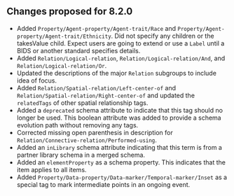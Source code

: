 ## Changes proposed for 8.2.0

* Added `Property/Agent-property/Agent-trait/Race` and `Property/Agent-property/Agent-trait/Ethnicity`.
Did not specify any children or the takesValue child. Expect users are going to extend or use a `Label` until
a BIDS or another standard specifies details.
* Added `Relation/Logical-relation`, `Relation/Logical-relation/And`, and `Relation/Logical-relation/Or`.
* Updated the descriptions of the major `Relation` subgroups to include idea of focus.
* Added `Relation/Spatial-relation/Left-center-of` and `Relation/Spatial-relation/Right-center-of`
and updated the `relatedTags` of other spatial relationship tags.
* Added a `deprecated` schema attribute to indicate that this tag should no longer be used.
  This boolean attribute was added to provide a schema evolution path without removing any tags.
* Corrected missing open parenthesis in description for `Relation/Connective-relation/Performed-using`.
* Added an `inLibrary` schema attribute indicating that this term is from a partner library schema in a merged schema.
* Added an `elementProperty` as a schema property. This indicates that the item applies to all items.
* Added `Property/Data-property/Data-marker/Temporal-marker/Inset` as a special tag to mark intermediate points in an ongoing event.
